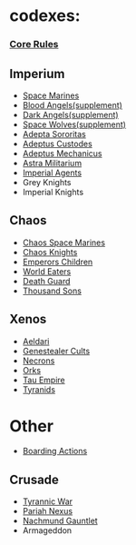 # codexes:
### [Core Rules](Rulebook_10e.pdf)
## Imperium
- [Space Marines](Imperium/compressed/Space_Marines_10th_scan_OCR.pdf)
- [Blood Angels(supplement)](Imperium/compressed/Blood_Angels_10th_scan.pdf)
- [Dark Angels(supplement)](Imperium/compressed/Dark_Angels_10th_scan_OCR.pdf)
- [Space Wolves(supplement)](Imperium/compressed/Space_Wolves_10th_photo.pdf)
- [Adepta Sororitas](Imperium/compressed/Adepta_Sororitas_10th_scan.pdf)
- [Adeptus Custodes](Imperium/compressed/Adeptus_Custodes_10th_scan.pdf)
- [Adeptus Mechanicus](Imperium/compressed/Adeptus_Mechanicus_10th_scan_OCR.pdf) 
- [Astra Militarium](Imperium/compressed/Astra_Militarum_10th_scan.pdf)
- [Imperial Agents](Imperium/compressed/Imperial_Agents_10th_scan.pdf)
- Grey Knights
- Imperial Knights
## Chaos
- [Chaos Space Marines](Chaos/compressed/Chaos_Space_Marines_10th_scan.pdf)
- [Chaos Knights](Chaos/compressed/Chaos_Cnight_10th_photo.pdf)
- [Emperors Children](Chaos/compressed/Emperors_Children_10th_scan.pdf)
- [World Eaters](Chaos/compressed/World_Eaters_10th_photo.pdf)
- [Death Guard](Chaos/compressed/Death_Guard_10th_photo.pdf)
- [Thousand Sons](Chaos/compressed/Thousand_Sons_10th_photo.pdf)
## Xenos
- [Aeldari](Xenos/compressed/Aeldari_10th_scan.pdf)
- [Genestealer Cults](Xenos/compressed/Genestealer_cults_10th_scan.pdf)
- [Necrons](Xenos/compressed/Necrons_10th_scan.pdf)
- [Orks](Xenos/compressed/Orks_10th_scan.pdf)
- [Tau Empire](Xenos/compressed/Tau_empire_10th_scan.pdf)
- [Tyranids](Xenos/compressed/Tyranids_10th_scan.pdf)
# Other
- [Boarding Actions](Boarding_Actions_10th.pdf)
## Crusade
- [Tyrannic War](Crusade/compressed/Tyrannic_War_photo.pdf)
- [Pariah Nexus](Crusade/compressed/Pariah_Nexus_scan.pdf)
- [Nachmund Gauntlet](Crusade/compressed/Nachmund_Gauntlet_scan.pdf)
- Armageddon